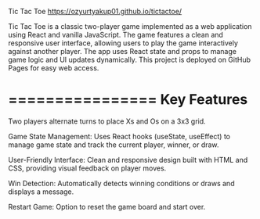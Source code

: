 Tic Tac Toe
https://ozyurtyakup01.github.io/tictactoe/


Tic Tac Toe is a classic two-player game implemented as a web application using React and vanilla JavaScript. The game features a clean and responsive user interface, allowing users to play the game interactively against another player. The app uses React state and props to manage game logic and UI updates dynamically. This project is deployed on GitHub Pages for easy web access.

================
Key Features
================
Two players alternate turns to place Xs and Os on a 3x3 grid.

Game State Management: Uses React hooks (useState, useEffect) to manage game state and track the current player, winner, or draw.

User-Friendly Interface: Clean and responsive design built with HTML and CSS, providing visual feedback on player moves.

Win Detection: Automatically detects winning conditions or draws and displays a message.

Restart Game: Option to reset the game board and start over.
